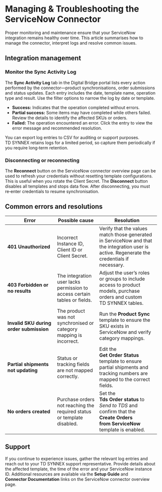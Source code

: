 # Managing & Troubleshooting the ServiceNow Connector

Proper monitoring and maintenance ensure that your ServiceNow integration remains healthy over time.  This article summarises how to manage the connector, interpret logs and resolve common issues.

## Integration management

### Monitor the Sync Activity Log

The **Sync Activity Log** tab in the Digital Bridge portal lists every action performed by the connector—product synchronisations, order submissions and status updates.  Each entry includes the date, template name, operation type and result.  Use the filter options to narrow the log by date or template.

* **Success:** Indicates that the operation completed without errors.
* **Partial success:** Some items may have completed while others failed.  Review the details to identify the affected SKUs or orders.
* **Failed:** The operation encountered an error.  Click the entry to view the error message and recommended resolution.

You can export log entries to CSV for auditing or support purposes.  TD SYNNEX retains logs for a limited period, so capture them periodically if you require long‑term retention.

### Disconnecting or reconnecting

The **Reconnect** button on the ServiceNow connector overview page can be used to refresh your credentials without resetting template configurations.  This is useful when you rotate the Client Secret.  The **Disconnect** button disables all templates and stops data flow.  After disconnecting, you must re‑enter credentials to resume synchronisation.

## Common errors and resolutions

| Error | Possible cause | Resolution |
|------|----------------|-----------|
| **401 Unauthorized** | Incorrect Instance ID, Client ID or Client Secret. | Verify that the values match those generated in ServiceNow and that the integration user is active.  Regenerate the credentials if necessary. |
| **403 Forbidden or no results** | The integration user lacks permission to access certain tables or fields. | Adjust the user’s roles or groups to include access to product models, purchase orders and custom TD SYNNEX tables. |
| **Invalid SKU during order submission** | The product was not synchronised or category mapping is incorrect. | Run the **Product Sync** template to ensure the SKU exists in ServiceNow and verify category mappings. |
| **Partial shipments not updating** | Status or tracking fields are not mapped correctly. | Edit the **Get Order Status** template to ensure partial shipments and tracking numbers are mapped to the correct fields. |
| **No orders created** | Purchase orders not reaching the required status or template disabled. | Set the **Tds Order status** to *Send to TDS* and confirm that the **Create Orders from ServiceNow** template is enabled. |

## Support

If you continue to experience issues, gather the relevant log entries and reach out to your TD SYNNEX support representative.  Provide details about the affected template, the time of the error and your ServiceNow instance ID.  Additional resources are available via the **Setup Guide** and **Connector Documentation** links on the ServiceNow connector overview page.